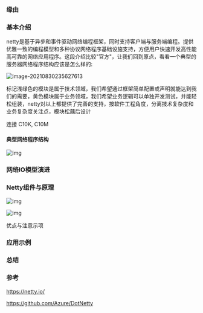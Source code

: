 ### 缘由

### 基本介绍

netty是基于异步和事件驱动网络编程框架，同时支持客户端与服务端编程。提供优雅一致的编程模型和多种协议网络程序基础设施支持，方便用户快速开发高性能高可靠的网络应用程序。这段介绍比较"官方"，让我们回到原点，看看一个典型的服务器网络程序结构应该是怎么样的:

![image-20210830235627613](D:\person\knowledge\java\netty\network_basic_struct.png)

 标记浅绿色的模块是属于技术领域，我们希望通过框架简单配置或声明就能达到我们的需要，黄色模块属于业务领域，我们希望业务逻辑可以单独开发测试，并能轻松组装，netty对以上都提供了完善的支持，按软件工程角度，分离技术复杂度和业务复杂度关注点，模块松藕后设计

连接 C10K, C10M

#### 典型网络程序结构

![img](https://netty.io/images/components.png)

### 网络IO模型演进

### Netty组件与原理

![img](https://gimg2.baidu.com/image_search/src=http%3A%2F%2Fupload-images.jianshu.io%2Fupload_images%2F6099975-a745f8dbeb3a597c.png&refer=http%3A%2F%2Fupload-images.jianshu.io&app=2002&size=f9999,10000&q=a80&n=0&g=0n&fmt=jpeg?sec=1632869478&t=41a3d60424dbe1b7bbe5298ae0f7fb33)

![img](https://gimg2.baidu.com/image_search/src=http%3A%2F%2Ffile.yasinshaw.com%2F201907%2F11%2F4036B5EE5F8D.jpg&refer=http%3A%2F%2Ffile.yasinshaw.com&app=2002&size=f9999,10000&q=a80&n=0&g=0n&fmt=jpeg?sec=1632869447&t=8c7a16a87aeaef2f3c5357b22d7b9bf1)

优点与注意示项

### 应用示例

### 总结

### 参考

https://netty.io/

https://github.com/Azure/DotNetty



